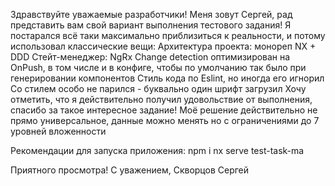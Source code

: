 Здравствуйте уважаемые разработчики!
Меня зовут Сергей, рад представить вам свой вариант выполнения тестового задания!
Я постарался всё таки максимально приблизиться к реальности, и потому использовал классические вещи:
Архитектура проекта: монореп NX + DDD
Стейт-менеджер: NgRx
Change detection оптимизирован на OnPush, в том числе и в конфиге, чтобы по умолчанию так было при генерировании компонентов
Стиль кода по Eslint, но иногда его игнорил
Со стилем особо не парился - буквально один шрифт загрузил
Хочу отметить, что я действительно получил удовольствие от выполнения, спасибо за такое интересное задание!
Моё решение действительно не прямо универсальное, данные можно менять но с ограничениями до 7 уровней вложенности

Рекомендации для запуска приложения:
npm i
nx serve test-task-ma

Приятного просмотра!
С уважением, Скворцов Сергей